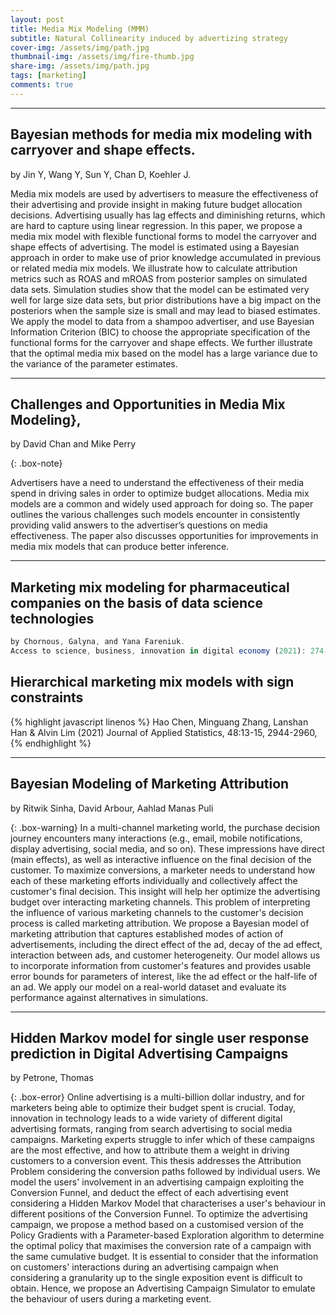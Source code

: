 ```yaml
---
layout: post
title: Media Mix Modeling (MMM)
subtitle: Natural Collinearity induced by advertizing strategy
cover-img: /assets/img/path.jpg
thumbnail-img: /assets/img/fire-thumb.jpg
share-img: /assets/img/path.jpg
tags: [marketing]
comments: true
---
```

___
## Bayesian methods for media mix modeling with carryover and shape effects.
by Jin Y, Wang Y, Sun Y, Chan D, Koehler J. 

Media mix models are used by advertisers to measure the effectiveness of their advertising and provide insight in making future budget allocation decisions. Advertising usually has lag effects and diminishing returns, which are hard to capture using linear regression. In this paper, we propose a media mix model with flexible functional forms to model the carryover and shape effects of advertising. The model is estimated using a Bayesian approach in order to make use of prior knowledge accumulated in previous or related media mix models. We illustrate how to calculate attribution metrics such as ROAS and mROAS from posterior samples on simulated data sets. Simulation studies show that the model can be estimated very well for large size data sets, but prior distributions have a big impact on the posteriors when the sample size is small and may lead to biased estimates. We apply the model to data from a shampoo advertiser, and use Bayesian Information Criterion (BIC) to choose the appropriate specification of the functional forms for the carryover and shape effects. We further illustrate that the optimal media mix based on the model has a large variance due to the variance of the parameter estimates.

___ 

## Challenges and Opportunities in Media Mix Modeling},
by David Chan and Mike Perry

{: .box-note}

Advertisers have a need to understand the effectiveness of their media spend in driving sales in order to optimize budget allocations. Media mix models are a common and widely used approach for doing so. The paper outlines the various challenges such models encounter in consistently providing valid answers to the advertiser’s questions on media effectiveness. The paper also discusses opportunities for improvements in media mix models that can produce better inference.

___ 
 
## Marketing mix modeling for pharmaceutical companies on the basis of data science technologies
```javascript
by Chornous, Galyna, and Yana Fareniuk. 
Access to science, business, innovation in digital economy (2021): 274-289. 
```

## Hierarchical marketing mix models with sign constraints
{% highlight javascript linenos %}
Hao Chen, Minguang Zhang, Lanshan Han & Alvin Lim (2021) 
Journal of Applied Statistics, 48:13-15, 2944-2960, 
{% endhighlight %}

___  
## Bayesian Modeling of Marketing Attribution
by Ritwik Sinha, David Arbour, Aahlad Manas Puli 

{: .box-warning}
In a multi-channel marketing world, the purchase decision journey encounters many interactions (e.g., email, mobile notifications, display advertising, social media, and so on). These impressions have direct (main effects), as well as interactive influence on the final decision of the customer. To maximize conversions, a marketer needs to understand how each of these marketing efforts individually and collectively affect the customer's final decision. This insight will help her optimize the advertising budget over interacting marketing channels. This problem of interpreting the influence of various marketing channels to the customer's decision process is called marketing attribution. We propose a Bayesian model of marketing attribution that captures established modes of action of advertisements, including the direct effect of the ad, decay of the ad effect, interaction between ads, and customer heterogeneity. Our model allows us to incorporate information from customer's features and provides usable error bounds for parameters of interest, like the ad effect or the half-life of an ad. We apply our model on a real-world dataset and evaluate its performance against alternatives in simulations.
___ 
## Hidden Markov model for single user response prediction in Digital Advertising Campaigns

by Petrone, Thomas

{: .box-error}
Online advertising is a multi-billion dollar industry, and for marketers being able to optimize their budget spent is crucial. Today, innovation in technology leads to a wide variety of different digital advertising formats, ranging from search advertising to social media campaigns. Marketing experts struggle to infer which of these campaigns are the most effective, and how to attribute them a weight in driving customers to a conversion event. This thesis addresses the Attribution Problem considering the conversion paths followed by individual users. We model the users' involvement in an advertising campaign exploiting the Conversion Funnel, and deduct the effect of each advertising event considering a Hidden Markov Model that characterises a user's behaviour in different positions of the Conversion Funnel. To optimize the advertising campaign, we propose a method based on a customised version of the Policy Gradients with a Parameter-based Exploration algorithm to determine the optimal policy that maximises the conversion rate of a campaign with the same cumulative budget. It is essential to consider that the information on customers' interactions during an advertising campaign when considering a granularity up to the single exposition event is difficult to obtain. Hence, we propose an Advertising Campaign Simulator to emulate the behaviour of users during a marketing event. 